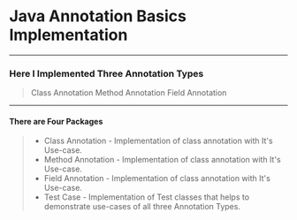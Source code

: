 # Java Annotation Basics Implementation

----
### Here I Implemented Three Annotation Types
> Class Annotation
> Method Annotation 
> Field Annotation

----

#### There are Four Packages
>* Class Annotation - Implementation of class annotation with It's Use-case.
>* Method Annotation - Implementation of class annotation with It's Use-case.
>* Field Annotation - Implementation of class annotation with It's Use-case.
>* Test Case - Implementation of Test classes that helps to demonstrate use-cases of all three Annotation Types.